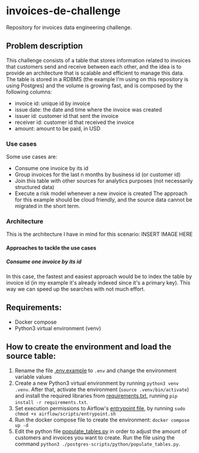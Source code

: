 # invoices-de-challenge
Repository for invoices data engineering challenge.

## Problem description
This challenge consists of a table that stores information related to invoices that customers send and receive between each other, and the idea is to provide an architecture that is scalable and efficient to manage this data.
The table is stored in a RDBMS (the example I'm using on this repository is using Postgres) and the volume is growing fast, and is composed by the following columns:
* invoice id: unique id by invoice
* issue date: the date and time where the invoice was created
* issuer id: customer id that sent the invoice
* receiver id: customer id that received the invoice
* amount: amount to be paid, in USD

### Use cases
Some use cases are:
* Consume one invoice by its id
* Group invoices for the last n months by business id (or customer id)
* Join this table with other sources for analytics purposes (not necessarily structured data)
* Execute a risk model whenever a new invoice is created
The approach for this example should be cloud friendly, and the source data cannot be migrated in the short term.

### Architecture
This is the architecture I have in mind for this scenario:
INSERT IMAGE HERE

#### Approaches to tackle the use cases
##### Consume one invoice by its id
In this case, the fastest and easiest approach would be to index the table by invoice id (in my example it's already indexed since it's a primary key). This way we can speed up the searches with not much effort.

## Requirements:
- Docker compose
- Python3 virtual environment (venv)

## How to create the environment and load the source table:
1. Rename the file [.env.example](.env.example) to `.env` and change the environment variable values
2. Create a new Python3 virtual environment by running `python3 venv .venv`. After that, activate the environment (`source .venv/bin/activate`) and install the required libraries from [requirements.txt](requirements.txt), running `pip install -r requirements.txt`.
3. Set execution permissions to Airflow's [entrypoint file](./airflow/scripts/entrypoint.sh), by running `sudo chmod +x airflow/scripts/entrypoint.sh`
3. Run the docker compose file to create the environment: `docker compose up -d`
4. Edit the python file [populate_tables.py](populate_tables.py) in order to adjust the amount of customers and invoices you want to create. Run the file using the command `python3 ./postgres-scripts/python/populate_tables.py`.

